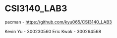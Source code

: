 # CSI3140_LAB3
pacman - https://github.com/kyu065/CSI3140_LAB3

Kevin Yu - 300230560
Eric Kwak - 300264568
